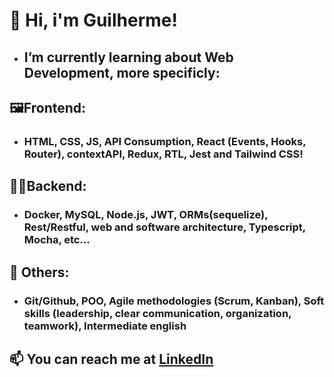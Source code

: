 # 👋 Hi, i'm Guilherme!
- ## I’m currently learning about Web Development, more specificly:
## 🖼️Frontend:
- ### HTML, CSS, JS, API Consumption, React (Events, Hooks, Router), contextAPI, Redux, RTL, Jest and Tailwind CSS!
## 👨‍💻Backend:
- ### Docker, MySQL, Node.js, JWT, ORMs(sequelize), Rest/Restful, web and software architecture, Typescript, Mocha, etc...
## 🔀 Others:
- ### Git/Github, POO, Agile methodologies (Scrum, Kanban), Soft skills (leadership, clear communication, organization, teamwork), Intermediate english
## 📫 You can reach me at <a href="https://www.linkedin.com/in/guihallmann/"> LinkedIn </a>
